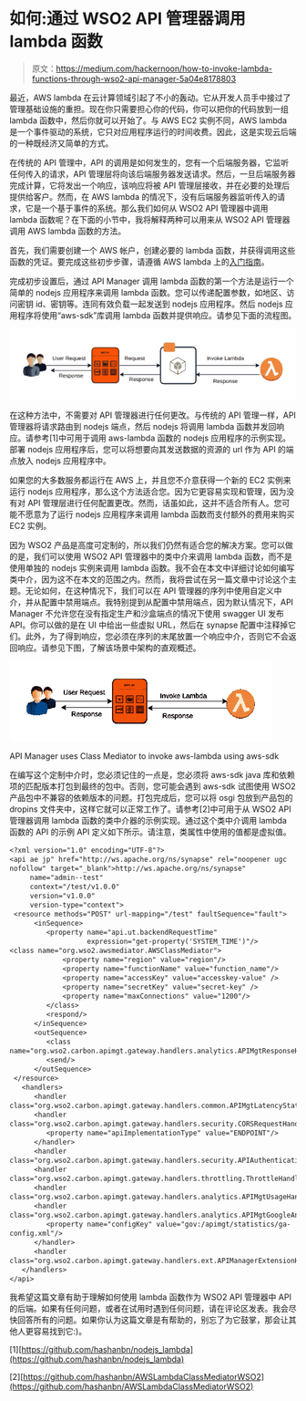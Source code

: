 # 如何:通过 WSO2 API 管理器调用 lambda 函数

> 原文：<https://medium.com/hackernoon/how-to-invoke-lambda-functions-through-wso2-api-manager-5a04e8178803>

最近，AWS lambda 在云计算领域引起了不小的轰动。它从开发人员手中接过了管理基础设施的重担。现在你只需要担心你的代码，你可以把你的代码放到一组 lambda 函数中，然后你就可以开始了。与 AWS EC2 实例不同，AWS lambda 是一个事件驱动的系统，它只对应用程序运行的时间收费。因此，这是实现云后端的一种既经济又简单的方式。

在传统的 API 管理中，API 的调用是如何发生的，您有一个后端服务器，它监听任何传入的请求，API 管理层将向该后端服务器发送请求。然后，一旦后端服务器完成计算，它将发出一个响应，该响应将被 API 管理层接收，并在必要的处理后提供给客户。然而，在 AWS lambda 的情况下，没有后端服务器监听传入的请求，它是一个基于事件的系统。那么我们如何从 WSO2 API 管理器中调用 lambda 函数呢？在下面的小节中，我将解释两种可以用来从 WSO2 API 管理器调用 AWS lambda 函数的方法。

首先，我们需要创建一个 AWS 帐户，创建必要的 lambda 函数，并获得调用这些函数的凭证。要完成这些初步步骤，请遵循 AWS lambda 上的[入门指南](https://docs.aws.amazon.com/lambda/latest/dg/getting-started.html)。

完成初步设置后，通过 API Manager 调用 lambda 函数的第一个方法是运行一个简单的 nodejs 应用程序来调用 lambda 函数。您可以传递配置参数，如地区、访问密钥 id、密钥等。连同有效负载一起发送到 nodejs 应用程序。然后 nodejs 应用程序将使用“aws-sdk”库调用 lambda 函数并提供响应。请参见下面的流程图。

![](img/bf7dc46a86e68c63fe5a22390949603a.png)

在这种方法中，不需要对 API 管理器进行任何更改。与传统的 API 管理一样，API 管理器将请求路由到 nodejs 端点，然后 nodejs 将调用 lambda 函数并发回响应。请参考[1]中可用于调用 aws-lambda 函数的 nodejs 应用程序的示例实现。部署 nodejs 应用程序后，您可以将想要向其发送数据的资源的 url 作为 API 的端点放入 nodejs 应用程序中。

如果您的大多数服务都运行在 AWS 上，并且您不介意获得一个新的 EC2 实例来运行 nodejs 应用程序，那么这个方法适合您。因为它更容易实现和管理，因为没有对 API 管理层进行任何配置更改。然而，话虽如此，这并不适合所有人。您可能不愿意为了运行 nodejs 应用程序来调用 lambda 函数而支付额外的费用来购买 EC2 实例。

因为 WSO2 产品是高度可定制的，所以我们仍然有适合您的解决方案。您可以做的是，我们可以使用 WSO2 API 管理器中的类中介来调用 lambda 函数，而不是使用单独的 nodejs 实例来调用 lambda 函数。我不会在本文中详细讨论如何编写类中介，因为这不在本文的范围之内。然而，我将尝试在另一篇文章中讨论这个主题。无论如何，在这种情况下，我们可以在 API 管理器的序列中使用自定义中介，并从配置中禁用端点。我特别提到从配置中禁用端点，因为默认情况下，API Manager 不允许您在没有指定生产和沙盒端点的情况下使用 swagger UI 发布 API。你可以做的是在 UI 中给出一些虚拟 URL，然后在 synapse 配置中注释掉它们。此外，为了得到响应，您必须在序列的末尾放置一个响应中介，否则它不会返回响应。请参见下图，了解该场景中架构的直观概述。

![](img/79ce36325321ed0b7fb5e923e7f70b23.png)

API Manager uses Class Mediator to invoke aws-lambda using aws-sdk

在编写这个定制中介时，您必须记住的一点是，您必须将 aws-sdk java 库和依赖项的匹配版本打包到最终的包中。否则，您可能会遇到 aws-sdk 试图使用 WSO2 产品包中不兼容的依赖版本的问题。打包完成后，您可以将 osgi 包放到产品包的 dropins 文件夹中，这样它就可以正常工作了。请参考[2]中可用于从 WSO2 API 管理器调用 lambda 函数的类中介器的示例实现。通过这个类中介调用 lambda 函数的 API 的示例 API 定义如下所示。请注意，类属性中使用的值都是虚拟值。

```
<?xml version="1.0" encoding="UTF-8"?>
<api ae jp" href="http://ws.apache.org/ns/synapse" rel="noopener ugc nofollow" target="_blank">http://ws.apache.org/ns/synapse"
     name="admin--test"
     context="/test/v1.0.0"
     version="v1.0.0"
     version-type="context">
 <resource methods="POST" url-mapping="/test" faultSequence="fault">
      <inSequence>
         <property name="api.ut.backendRequestTime"
                   expression="get-property('SYSTEM_TIME')"/>                                <class name="org.wso2.awsmediator.AWSClassMediator">
             <property name="region" value="region"/>
             <property name="functionName" value="function_name"/>
             <property name="accessKey" value="accesskey-value" />
             <property name="secretKey" value="secret-key" />
             <property name="maxConnections" value="1200"/>
         </class>
         <respond/>
      </inSequence>
      <outSequence>
         <class name="org.wso2.carbon.apimgt.gateway.handlers.analytics.APIMgtResponseHandler"/>
         <send/>
      </outSequence>
 </resource>
   <handlers>
      <handler class="org.wso2.carbon.apimgt.gateway.handlers.common.APIMgtLatencyStatsHandler"/>
      <handler class="org.wso2.carbon.apimgt.gateway.handlers.security.CORSRequestHandler">
         <property name="apiImplementationType" value="ENDPOINT"/>
      </handler>
      <handler class="org.wso2.carbon.apimgt.gateway.handlers.security.APIAuthenticationHandler"/>
      <handler class="org.wso2.carbon.apimgt.gateway.handlers.throttling.ThrottleHandler"/>
      <handler class="org.wso2.carbon.apimgt.gateway.handlers.analytics.APIMgtUsageHandler"/>
      <handler class="org.wso2.carbon.apimgt.gateway.handlers.analytics.APIMgtGoogleAnalyticsTrackingHandler">
         <property name="configKey" value="gov:/apimgt/statistics/ga-config.xml"/>
      </handler>
      <handler class="org.wso2.carbon.apimgt.gateway.handlers.ext.APIManagerExtensionHandler"/>
   </handlers>
</api>
```

我希望这篇文章有助于理解如何使用 lambda 函数作为 WSO2 API 管理器中 API 的后端。如果有任何问题，或者在试用时遇到任何问题，请在评论区发表。我会尽快回答所有的问题。如果你认为这篇文章是有帮助的，别忘了为它鼓掌，那会让其他人更容易找到它:)。

[1][https://github.com/hashanbn/nodejs_lambda](https://github.com/hashanbn/nodejs_lambda)

[2][https://github.com/hashanbn/AWSLambdaClassMediatorWSO2](https://github.com/hashanbn/AWSLambdaClassMediatorWSO2)